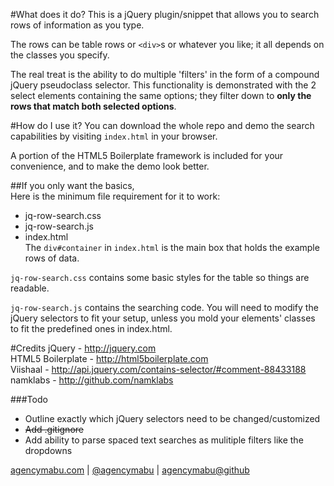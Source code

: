 #What does it do?
This is a jQuery plugin/snippet that allows you to search rows of information as you type.

The rows can be table rows or `<div>`s or whatever you like; it all depends on the classes you specify.  

The real treat is the ability to do multiple 'filters' in the form of a compound jQuery pseudoclass selector. This functionality is demonstrated with the 2 select elements containing the same options; they filter down to **only the rows that match both selected options**.

#How do I use it?
You can download the whole repo and demo the search capabilities by visiting `index.html` in your browser.

A portion of the HTML5 Boilerplate framework is included for your convenience, and to make the demo look better.

##If you only want the basics,  
Here is the minimum file requirement for it to work:  
+ jq-row-search.css  
+ jq-row-search.js  
+ index.html  
The `div#container` in `index.html` is the main box that holds the example rows of data.  

`jq-row-search.css` contains some basic styles for the table so things are readable.

`jq-row-search.js` contains the searching code. You will need to modify the jQuery selectors to fit your setup, unless you mold your elements' classes to fit the predefined ones in index.html.

#Credits
jQuery - http://jquery.com  
HTML5 Boilerplate - http://html5boilerplate.com  
Viishaal - http://api.jquery.com/contains-selector/#comment-88433188  
namklabs - http://github.com/namklabs  

###Todo
+ Outline exactly which jQuery selectors need to be changed/customized  
+ <del>Add .gitignore</del>  
+ Add ability to parse spaced text searches as mulitiple filters like the dropdowns  

[agencymabu.com](http://agencymabu.com) | [@agencymabu](http://twitter.com/agencymabu) | [agencymabu@github](http://github.com/agencymabu)
